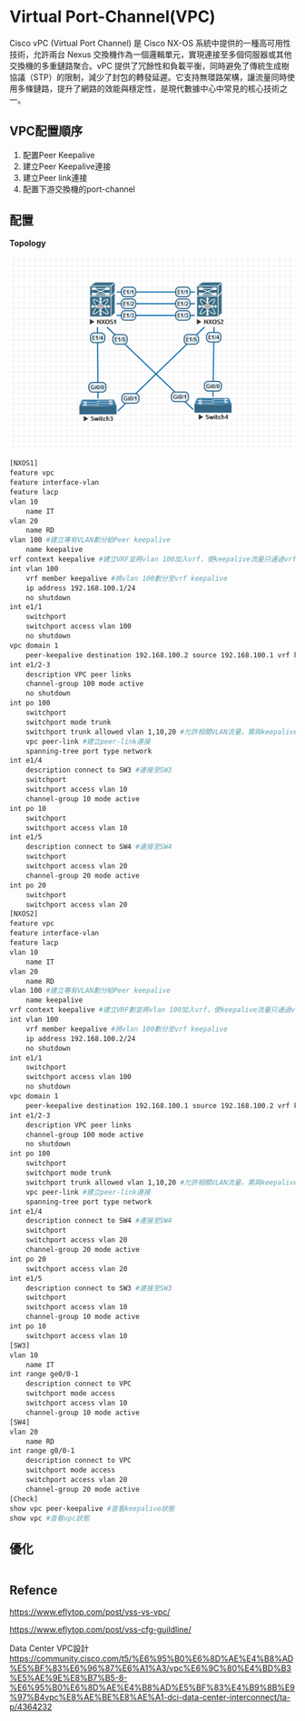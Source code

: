 # Virtual Port-Channel(VPC) #

Cisco vPC (Virtual Port Channel) 是 Cisco NX-OS 系統中提供的一種高可用性技術，允許兩台 Nexus 交換機作為一個邏輯單元，實現連接至多個伺服器或其他交換機的多重鏈路聚合。vPC 提供了冗餘性和負載平衡，同時避免了傳統生成樹協議（STP）的限制，減少了封包的轉發延遲。它支持無環路架構，讓流量同時使用多條鏈路，提升了網路的效能與穩定性，是現代數據中心中常見的核心技術之一。

## VPC配置順序 ##

1. 配置Peer Keepalive 
2. 建立Peer Keepalive連接
3. 建立Peer link連接
4. 配置下游交換機的port-channel 

## 配置 ##

**Topology**

![alt text](Image/Topology.png)

```bash
[NXOS1]
feature vpc 
feature interface-vlan 
feature lacp 
vlan 10 
    name IT
vlan 20 
    name RD
vlan 100 #建立專有VLAN劃分給Peer keepalive
    name keepalive 
vrf context keepalive #建立VRF並將vlan 100加入vrf，使keepalive流量只通過vrf keepalive進行傳輸，不影響到peer link 
int vlan 100 
    vrf member keepalive #將vlan 100劃分至vrf keepalive 
    ip address 192.168.100.1/24
    no shutdown 
int e1/1
    switchport 
    switchport access vlan 100 
    no shutdown 
vpc domain 1 
    peer-keepalive destination 192.168.100.2 source 192.168.100.1 vrf keepalive #建立keepalive連接
int e1/2-3 
    description VPC peer links 
    channel-group 100 mode active
    no shutdown 
int po 100 
    switchport 
    switchport mode trunk 
    switchport trunk allowed vlan 1,10,20 #允許相關VLAN流量，需與keepalive的VLAN分開，為了確保keepalive線路能夠和peer link流量隔離
    vpc peer-link #建立peer-link連接
    spanning-tree port type network 
int e1/4
    description connect to SW3 #連接至SW3
    switchport 
    switchport access vlan 10 
    channel-group 10 mode active
int po 10 
    switchport 
    switchport access vlan 10 
int e1/5 
    description connect to SW4 #連接至SW4
    switchport 
    switchport access vlan 20
    channel-group 20 mode active 
int po 20
    switchport 
    switchport access vlan 20 
[NXOS2]
feature vpc
feature interface-vlan 
feature lacp 
vlan 10 
    name IT
vlan 20 
    name RD 
vlan 100 #建立專有VLAN劃分給Peer keepalive
    name keepalive 
vrf context keepalive #建立VRF劃並將vlan 100加入vrf，使keepalive流量只通過vrf keepalive進行傳輸，不影響到peer link 
int vlan 100
    vrf member keepalive #將vlan 100劃分至vrf keepalive 
    ip address 192.168.100.2/24
    no shutdown 
int e1/1
    switchport 
    switchport access vlan 100 
    no shutdown 
vpc domain 1
    peer-keepalive destination 192.168.100.1 source 192.168.100.2 vrf keepalive #建立keepalive連接
int e1/2-3
    description VPC peer links 
    channel-group 100 mode active 
    no shutdown 
int po 100
    switchport 
    switchport mode trunk 
    switchport trunk allowed vlan 1,10,20 #允許相關VLAN流量，需與keepalive的VLAN分開，為了確保keepalive線路能夠和peer link流量隔離
    vpc peer-link #建立peer-link連接
    spanning-tree port type network 
int e1/4
    description connect to SW4 #連接至SW4
    switchport 
    switchport access vlan 20
    channel-group 20 mode active 
int po 20
    switchport access vlan 20 
int e1/5 
    description connect to SW3 #連接至SW3
    switchport 
    switchport access vlan 10 
    channel-group 10 mode active
int po 10
    switchport access vlan 10 
[SW3]
vlan 10
    name IT
int range ge0/0-1 
    description connect to VPC
    switchport mode access 
    switchport access vlan 10 
    channel-group 10 mode active 
[SW4]
vlan 20
    name RD
int range g0/0-1 
    description connect to VPC 
    switchport mode access
    switchport access vlan 20
    channel-group 20 mode active 
[Check]
show vpc peer-keepalive #查看keepalive狀態
show vpc #查看vpc狀態

```

## 優化 ##

```bash

```

## Refence ##

https://www.eflytop.com/post/vss-vs-vpc/

https://www.eflytop.com/post/vss-cfg-guildline/

Data Center VPC設計 https://community.cisco.com/t5/%E6%95%B0%E6%8D%AE%E4%B8%AD%E5%BF%83%E6%96%87%E6%A1%A3/vpc%E6%9C%80%E4%BD%B3%E5%AE%9E%E8%B7%B5-8-%E6%95%B0%E6%8D%AE%E4%B8%AD%E5%BF%83%E4%B9%8B%E9%97%B4vpc%E8%AE%BE%E8%AE%A1-dci-data-center-interconnect/ta-p/4364232
